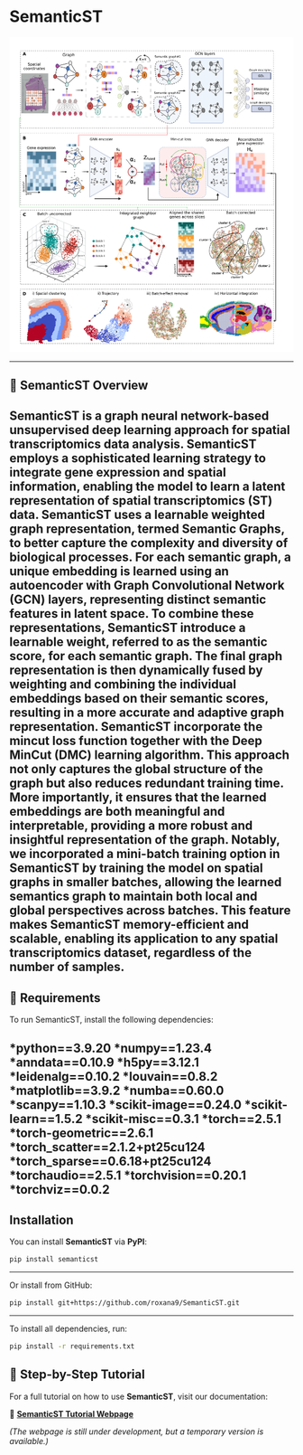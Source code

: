 # SemanticST

![SemanticST Pipeline](https://github.com/roxana9/SemanticST/raw/main/semanticst_figure.png)

---
## 🔷 SemanticST Overview


SemanticST is a graph neural network-based unsupervised deep learning approach for spatial transcriptomics data analysis. SemanticST employs a sophisticated learning strategy to integrate gene expression and spatial information, enabling the model to learn a latent representation of spatial transcriptomics (ST) data. SemanticST uses a learnable weighted graph representation, termed Semantic Graphs, to better capture the complexity and diversity of biological processes. For each semantic graph, a unique embedding is learned using an autoencoder with Graph Convolutional Network (GCN) layers, representing distinct semantic features in latent space. To combine these representations, SemanticST introduce a learnable weight, referred to as the semantic score, for each semantic graph. The final graph representation is then dynamically fused by weighting and combining the individual embeddings based on their semantic scores, resulting in a more accurate and adaptive graph representation. SemanticST incorporate the mincut loss function together with the Deep MinCut (DMC) learning algorithm. This approach not only captures the global structure of the graph but also reduces redundant training time. More importantly, it ensures that the learned embeddings are both meaningful and interpretable, providing a more robust and insightful representation of the graph. Notably, we incorporated a mini-batch training option in SemanticST by training the model on spatial graphs in smaller batches, allowing the learned semantics graph to maintain both local and global perspectives across batches. This feature makes SemanticST memory-efficient and scalable, enabling its application to any spatial transcriptomics dataset, regardless of the number of samples.
---

## 🔷 Requirements  
To run SemanticST, install the following dependencies:

*python==3.9.20
*numpy==1.23.4
*anndata==0.10.9
*h5py==3.12.1
*leidenalg==0.10.2
*louvain==0.8.2
*matplotlib==3.9.2
*numba==0.60.0
*scanpy==1.10.3
*scikit-image==0.24.0
*scikit-learn==1.5.2
*scikit-misc==0.3.1
*torch==2.5.1
*torch-geometric==2.6.1
*torch_scatter==2.1.2+pt25cu124
*torch_sparse==0.6.18+pt25cu124
*torchaudio==2.5.1
*torchvision==0.20.1
*torchviz==0.0.2
---

##  Installation  

You can install **SemanticST** via **PyPI**:
```bash
pip install semanticst
```
---
Or install from GitHub:
```bash
pip install git+https://github.com/roxana9/SemanticST.git
```
---
To install all dependencies, run:
```bash
pip install -r requirements.txt
```


## 🔷 Step-by-Step Tutorial  

For a full tutorial on how to use **SemanticST**, visit our documentation:  

🔗 [**SemanticST Tutorial Webpage**](https://your-temp-webpage-link.com)  

_(The webpage is still under development, but a temporary version is available.)_

